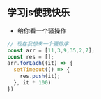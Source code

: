 ## 学习js使我快乐
- 给你看一个骚操作
```js
// 现在我想来一个骚排序
const arr = [11,3,9,35,2,7];
const res = [];
arr.forEach((it) => {
  setTimeout(() => {
    res.push(it);
  }, it * 100)
})
```
